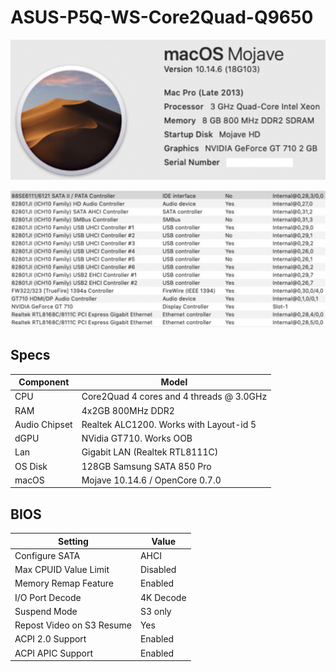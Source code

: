 # ASUS-P5Q-WS-Core2Quad-Q9650
  <p align="center">
  <img src="Docs/AboutThisMac.png" align=center">
 </p>
  <p align="center">
  <img src="Docs/PCI.png" align=center">
 </p>

## Specs
| **Component** | **Model** |
| ------------- | --------- |
| CPU | Core2Quad 4 cores and 4 threads @ 3.0GHz |
| RAM | 4x2GB 800MHz DDR2 |
| Audio Chipset | Realtek ALC1200. Works with Layout-id 5 |
| dGPU | NVidia GT710. Works OOB |
| Lan |  Gigabit LAN (Realtek RTL8111C) |
| OS Disk | 128GB Samsung SATA 850 Pro |
| macOS | Mojave 10.14.6 / OpenCore 0.7.0

## BIOS
| **Setting** | **Value** |
| ------------- | --------- |
| Configure SATA | AHCI |
| Max CPUID Value Limit | Disabled |
| Memory Remap Feature | Enabled |
| I/O Port Decode | 4K Decode |
| Suspend Mode | S3 only |
| Repost Video on S3 Resume | Yes |
| ACPI 2.0 Support | Enabled |
| ACPI APIC Support | Enabled |

